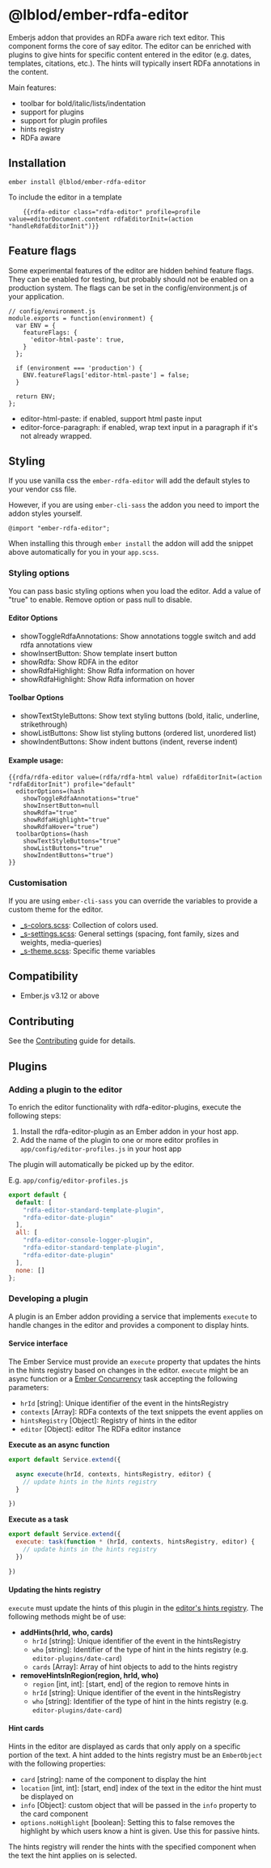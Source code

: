 # @lblod/ember-rdfa-editor
Emberjs addon that provides an RDFa aware rich text editor. This component forms the core of say editor.
The editor can be enriched with plugins to give hints for specific content entered in the editor (e.g. dates, templates, citations, etc.). The hints will typically insert RDFa annotations in the content.

Main features:

 * toolbar for bold/italic/lists/indentation
 * support for plugins
 * support for plugin profiles
 * hints registry
 * RDFa aware


## Installation
```
ember install @lblod/ember-rdfa-editor
```

To include the editor in a template
```
    {{rdfa-editor class="rdfa-editor" profile=profile value=editorDocument.content rdfaEditorInit=(action "handleRdfaEditorInit")}}

```

## Feature flags
Some experimental features of the editor are hidden behind feature flags. They can be enabled for testing, but probably should not be enabled on a production system. 
The flags can be set in the config/environment.js of your application.

```
// config/environment.js
module.exports = function(environment) {
  var ENV = {
    featureFlags: {
      'editor-html-paste': true,
    }
  };

  if (environment === 'production') {
    ENV.featureFlags['editor-html-paste'] = false;
  }

  return ENV;
};
```
* editor-html-paste: if enabled, support html paste input
* editor-force-paragraph: if enabled, wrap text input in a paragraph if it's not already wrapped.

## Styling

If you use vanilla css the `ember-rdfa-editor` will add the default styles to your vendor css file. 

However, if you are using `ember-cli-sass` the addon you need to import the addon styles yourself. 

```
@import "ember-rdfa-editor";
```

When installing this through `ember install` the addon will add the snippet above automatically for you in your `app.scss`.

### Styling options

You can pass basic styling options when you load the editor. Add a value of "true" to enable. Remove option or pass null to disable.

#### Editor Options

- showToggleRdfaAnnotations: Show annotations toggle switch and add rdfa annotations view
- showInsertButton: Show template insert button
- showRdfa: Show RDFA in the editor
- showRdfaHighlight: Show Rdfa information on hover
- showRdfaHighlight: Show Rdfa information on hover

#### Toolbar Options

- showTextStyleButtons: Show text styling buttons (bold, italic, underline, strikethrough)
- showListButtons: Show list styling buttons (ordered list, unordered list)
- showIndentButtons: Show indent buttons (indent, reverse indent)

#### Example usage:

```
{{rdfa/rdfa-editor value=(rdfa/rdfa-html value) rdfaEditorInit=(action "rdfaEditorInit") profile="default" 
  editorOptions=(hash 
    showToggleRdfaAnnotations="true" 
    showInsertButton=null 
    showRdfa="true" 
    showRdfaHighlight="true" 
    showRdfaHover="true") 
  toolbarOptions=(hash 
    showTextStyleButtons="true" 
    showListButtons="true" 
    showIndentButtons="true") 
}}
```

### Customisation

If you are using `ember-cli-sass` you can override the variables to provide a custom theme for the editor.
- [_s-colors.scss](https://github.com/lblod/ember-rdfa-editor/blob/master/app/styles/ember-rdfa-editor/_s-colors.scss): Collection of colors used.
- [_s-settings.scss](https://github.com/lblod/ember-rdfa-editor/blob/master/app/styles/ember-rdfa-editor/_s-settings.scss): General settings (spacing, font family, sizes and weights, media-queries)
- [_s-theme.scss](https://github.com/lblod/ember-rdfa-editor/blob/master/app/styles/ember-rdfa-editor/_s-theme.scss): Specific theme variables


## Compatibility

* Ember.js v3.12 or above

## Contributing

See the [Contributing](CONTRIBUTING.md) guide for details.

## Plugins
### Adding a plugin to the editor
To enrich the editor functionality with rdfa-editor-plugins, execute the following steps:
1. Install the rdfa-editor-plugin as an Ember addon in your host app.
2. Add the name of the plugin to one or more editor profiles in `app/config/editor-profiles.js` in your host app

The plugin will automatically be picked up by the editor.

E.g. `app/config/editor-profiles.js`
```javascript
export default {
  default: [
    "rdfa-editor-standard-template-plugin",
    "rdfa-editor-date-plugin"
  ],
  all: [
    "rdfa-editor-console-logger-plugin",
    "rdfa-editor-standard-template-plugin",
    "rdfa-editor-date-plugin"
  ],
  none: []
};
```

### Developing a plugin
A plugin is an Ember addon providing a service that implements `execute` to handle changes in the editor and provides a component to display hints.

#### Service interface
The Ember Service must provide an `execute` property that updates the hints in the hints registry based on changes in the editor. `execute` might be an async function or a [Ember Concurrency](http://ember-concurrency.com) task accepting the following parameters:
* `hrId` [string]: Unique identifier of the event in the hintsRegistry
* `contexts` [Array]: RDFa contexts of the text snippets the event applies on
* `hintsRegistry` [Object]: Registry of hints in the editor
* `editor` [Object]: editor The RDFa editor instance

__Execute as an async function__

```javascript
export default Service.extend({

  async execute(hrId, contexts, hintsRegistry, editor) {
    // update hints in the hints registry
  }

})
```

__Execute as a task__

```javascript
export default Service.extend({
  execute: task(function * (hrId, contexts, hintsRegistry, editor) {
    // update hints in the hints registry
  })

})
```

#### Updating the hints registry
`execute` must update the hints of this plugin in the [editor's hints registry](https://github.com/lblod/ember-rdfa-editor/blob/master/addon/utils/hints-registry.js). The following methods might be of use:
- __addHints(hrId, who, cards)__
  - `hrId` [string]: Unique identifier of the event in the hintsRegistry
  - `who` [string]: Identifier of the type of hint in the hints registry (e.g. `editor-plugins/date-card`)
  - `cards` [Array]: Array of hint objects to add to the hints registry
- __removeHintsInRegion(region, hrId, who)__
  - `region` [int, int]: [start, end] of the region to remove hints in
  - `hrId` [string]: Unique identifier of the event in the hintsRegistry
  - `who` [string]: Identifier of the type of hint in the hints registry (e.g. `editor-plugins/date-card`)

#### Hint cards
Hints in the editor are displayed as cards that only apply on a specific portion of the text. A hint added to the hints registry must be an `EmberObject` with the following properties:
  - `card` [string]: name of the component to display the hint
  - `location` [int, int]: [start, end] index of the text in the editor the hint must be displayed on
  - `info` [Object]: custom object that will be passed in the `info` property to the card component
  - `options.noHighlight` [boolean]: Setting this to false removes the highlight by which users know a hint is given.  Use this for passive hints.

The hints registry will render the hints with the specified component when the text the hint applies on is selected.

